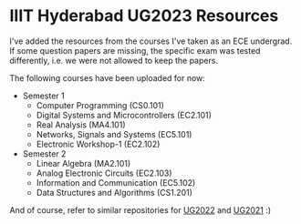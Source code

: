 # IIIT Hyderabad UG2023 Resources

I've added the resources from the courses I've taken as an ECE undergrad. If some question papers are missing, the specific exam was tested differently, i.e. we were not allowed to keep the papers.

The following courses have been uploaded for now:

- Semester 1
    - Computer Programming (CS0.101)
    - Digital Systems and Microcontrollers (EC2.101)
    - Real Analysis (MA4.101)
    - Networks, Signals and Systems (EC5.101)
    - Electronic Workshop-1 (EC2.102)
- Semester 2
    - Linear Algebra (MA2.101)
    - Analog Electronic Circuits (EC2.103)
    - Information and Communication (EC5.102)
    - Data Structures and Algorithms (CS1.201)

And of course, refer to similar repositories for [UG2022](https://github.com/zyx7k/course-material) and [UG2021](https://github.com/brahad316/course-material) :) 